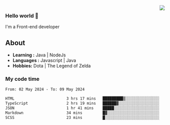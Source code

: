 <img align='right' src="https://github-readme-stats.vercel.app/api?username=jumodada&show_icons=true&theme=vue">

### Hello world 👋

I'm a Front-end developer 
    
## About
-  **Learning :** Java | NodeJs
-  **Languages :** Javascript | Java
-  **Hobbies:** Dota | The Legend of Zelda

### My code time

<!--START_SECTION:waka-->

```txt
From: 02 May 2024 - To: 09 May 2024

HTML                       3 hrs 17 mins   █████████▒░░░░░░░░░░░░░░░   37.93 %
TypeScript                 2 hrs 19 mins   ██████▓░░░░░░░░░░░░░░░░░░   26.74 %
JSON                       1 hr 41 mins    █████░░░░░░░░░░░░░░░░░░░░   19.48 %
Markdown                   34 mins         █▓░░░░░░░░░░░░░░░░░░░░░░░   06.55 %
SCSS                       23 mins         █░░░░░░░░░░░░░░░░░░░░░░░░   04.46 %
```

<!--END_SECTION:waka-->

